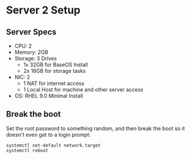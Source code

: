 # Server 2 Setup
## Server Specs
- CPU: 2
- Memory: 2GB
- Storage: 3 Drives
  - 1x 32GB for BaseOS Install
  - 2x 16GB for storage tasks
- NIC: 2
  - 1 NAT for internet access
  - 1 Local Host for machine and other server access
- OS: RHEL 9.0 Minimal Install

## Break the boot
Set the root password to something random, and then break the boot so it doesn't even get to a login prompt:
```
systemctl set-default network.target
systemctl reboot
```
